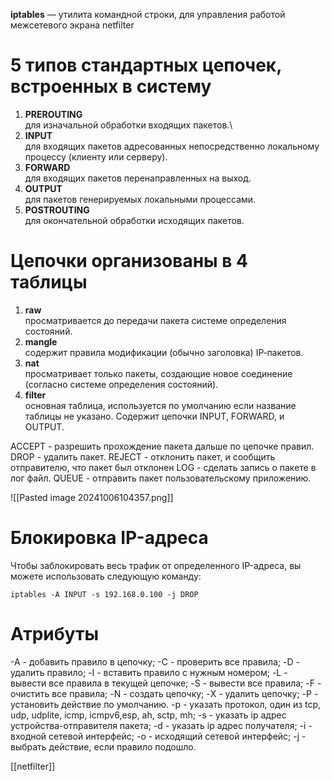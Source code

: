 **iptables** — утилита командной строки, для управления работой межсетевого экрана netfilter

# 5 типов стандартных цепочек, встроенных в систему


1. **PREROUTING**<br>для изначальной обработки входящих пакетов.\
2. **INPUT**<br>для входящих пакетов адресованных непосредственно локальному процессу (клиенту или серверу).
3. **FORWARD**<br>для входящих пакетов перенаправленных на выход.
4. **OUTPUT**<br>для пакетов генерируемых локальными процессами.
5. **POSTROUTING**<br>для окончательной обработки исходящих пакетов.

# Цепочки организованы в 4 таблицы

1. **raw**<br>просматривается до передачи пакета системе определения состояний.
1. **mangle**<br>содержит правила модификации (обычно заголовка) IP‐пакетов.
1. **nat**<br>просматривает только пакеты, создающие новое соединение (согласно системе определения состояний).
1. **filter**<br>основная таблица, используется по умолчанию если название таблицы не указано. Содержит цепочки INPUT, FORWARD, и OUTPUT.


ACCEPT - разрешить прохождение пакета дальше по цепочке правил.
DROP - удалить пакет.
REJECT - отклонить пакет, и сообщить отправителю, что пакет был отклонен
LOG - сделать запись о пакете в лог файл. 
QUEUE - отправить пакет пользовательскому приложению.

![[Pasted image 20241006104357.png]]

# Блокировка IP-адреса

Чтобы заблокировать весь трафик от определенного IP-адреса, вы можете использовать следующую команду:

```
iptables -A INPUT -s 192.168.0.100 -j DROP
```

# Атрибуты
-A - добавить правило в цепочку;
-С - проверить все правила;
-D - удалить правило;
-I - вставить правило с нужным номером;
-L - вывести все правила в текущей цепочке; 
-S - вывести все правила; 
-F - очистить все правила; 
-N - создать цепочку; 
-X - удалить цепочку; 
-P - установить действие по умолчанию. 
-p - указать протокол, один из tcp, udp, udplite, icmp, icmpv6,esp, ah, sctp, mh;
-s - указать ip адрес устройства-отправителя пакета;
-d - указать ip адрес получателя; 
-i - входной сетевой интерфейс; 
-o - исходящий сетевой интерфейс; 
-j - выбрать действие, если правило подошло.


[[netfilter]]
